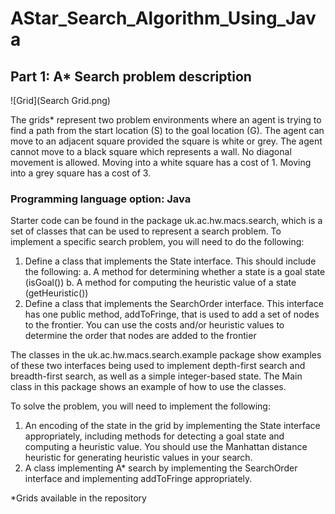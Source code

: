 # AStar_Search_Algorithm_Using_Java

## Part 1: A* Search problem description

![Grid](Search Grid.png)

The grids* represent two problem environments where an agent is trying to find a path from the start
location (S) to the goal location (G). The agent can move to an adjacent square provided the square is white or 
grey. The agent cannot move to a black square which represents a wall. No diagonal movement is allowed. Moving 
into a white square has a cost of 1. Moving into a grey square has a cost of 3.

### Programming language option: Java
Starter code can be found in the package uk.ac.hw.macs.search, which is a set of classes that can be used to 
represent a search problem. To implement a specific search problem, you will need to do the following:

1. Define a class that implements the State interface. This should include the following:
a. A method for determining whether a state is a goal state (isGoal())
b. A method for computing the heuristic value of a state (getHeuristic())
2. Define a class that implements the SearchOrder interface. This interface has one public method, 
addToFringe, that is used to add a set of nodes to the frontier. You can use the costs and/or heuristic 
values to determine the order that nodes are added to the frontier

The classes in the uk.ac.hw.macs.search.example package show examples of these two interfaces being used to 
implement depth-first search and breadth-first search, as well as a simple integer-based state. The Main class in 
this package shows an example of how to use the classes.

To solve the problem, you will need to implement the following:
1. An encoding of the state in the grid by implementing the State interface appropriately, including 
methods for detecting a goal state and computing a heuristic value. You should use the Manhattan 
distance heuristic for generating heuristic values in your search.
2. A class implementing A* search by implementing the SearchOrder interface and implementing 
addToFringe appropriately.


*Grids available in the repository
